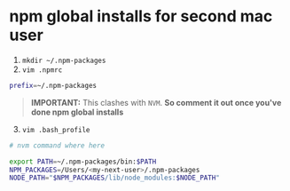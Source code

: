 # npm global installs for second mac user

1. `mkdir ~/.npm-packages`
2. `vim .npmrc`
```sh
prefix=~/.npm-packages
```
> **IMPORTANT:** This clashes with `NVM`.
**So comment it out once you've done npm global installs**

3. `vim .bash_profile`
```sh
# nvm command where here

export PATH=~/.npm-packages/bin:$PATH
NPM_PACKAGES=/Users/<my-next-user>/.npm-packages
NODE_PATH="$NPM_PACKAGES/lib/node_modules:$NODE_PATH"

```







